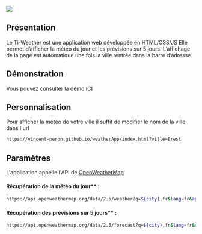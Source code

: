 
![](https://www.zupimages.net/up/22/26/csah.png)


##  Présentation

Le Ti-Weather est une application web développée en HTML/CSS/JS
Elle permet d’afficher la météo du jour et les prévisions sur 5 jours.
L’affichage de la page est automatique une fois la ville rentrée dans la barre d’adresse.


##  Démonstration

Vous pouvez consulter la démo [ICI](https://vincent-peron.github.io/weatherApp/index.html?ville=Nantes)

  
##  Personnalisation
Pour afficher la météo de votre ville il suffit de modifier le nom de la ville dans l'url

```bash
https://vincent-peron.github.io/weatherApp/index.html?ville=Brest
```

##  Paramètres

 L'application appelle l'API de [OpenWeatherMap](https://openweathermap.org/)

#### Récupération de la météo du jour** :
```bash
https://api.openweathermap.org/data/2.5/weather?q=${city},fr&lang=fr&appid=c21a75b667d6f7abb81f118dcf8d4611&units=metric
```

#### Récupération des prévisions sur 5 jours** :

```bash
https://api.openweathermap.org/data/2.5/forecast?q=${city},fr&lang=fr&appid=c21a75b667d6f7abb81f118dcf8d4611&units=metric
```